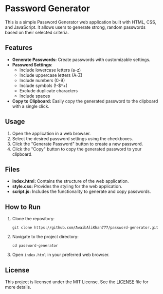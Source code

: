 # Password Generator

This is a simple Password Generator web application built with HTML, CSS, and JavaScript. It allows users to generate strong, random passwords based on their selected criteria.

## Features

- **Generate Passwords:** Create passwords with customizable settings.
- **Password Settings:**
  - Include lowercase letters (a-z)
  - Include uppercase letters (A-Z)
  - Include numbers (0-9)
  - Include symbols (!-$^+)
  - Exclude duplicate characters
  - Include spaces
- **Copy to Clipboard:** Easily copy the generated password to the clipboard with a single click.

## Usage

1. Open the application in a web browser.
2. Select the desired password settings using the checkboxes.
3. Click the "Generate Password" button to create a new password.
4. Click the "Copy" button to copy the generated password to your clipboard.

## Files

- **index.html:** Contains the structure of the web application.
- **style.css:** Provides the styling for the web application.
- **script.js:** Includes the functionality to generate and copy passwords.

## How to Run

1. Clone the repository:
    ```
    git clone https://github.com/AwaibAliKhan777/password-generator.git
    ```
2. Navigate to the project directory:
    ```
    cd password-generator
    ```
3. Open `index.html` in your preferred web browser.

## License

This project is licensed under the MIT License. See the [LICENSE](LICENSE) file for more details.
